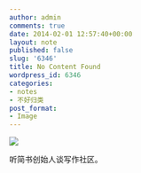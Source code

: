 ```yaml
---
author: admin
comments: true
date: 2014-02-01 12:57:40+00:00
layout: note
published: false
slug: '6346'
title: No Content Found
wordpress_id: 6346
categories:
- notes
- 不好归类
post_format:
- Image
---
```


![](http://www.baibanbao.net/wp-content/uploads/2014/02/tumblr_n0bio4r3wE1qz6vj8o1_1280.jpg)

听简书创始人谈写作社区。
